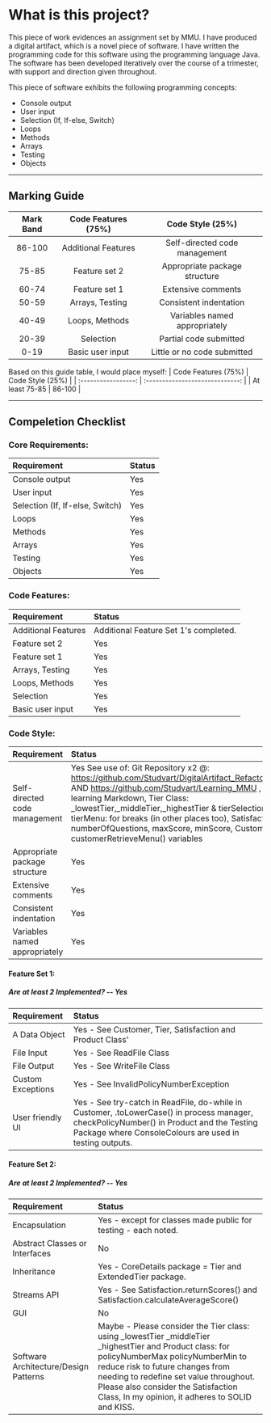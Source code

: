 # What is this project?
This piece of work evidences an assignment set by MMU.
I have produced a digital artifact, which is a novel piece of software. 
I have written the programming code for this software using the programming language Java.
The software has been developed iteratively over the course of a trimester, with support and direction given throughout.

This piece of software exhibits the following programming concepts:
- Console output
- User input
- Selection (If, If-else, Switch)
- Loops
- Methods
- Arrays
- Testing
- Objects
________________________________
## Marking Guide
| Mark Band | Code Features (75%) | Code Style (25%)                |
| :------:  | :-----------------: | :-----------------------------: |
|86-100     |Additional Features  |Self-directed code management    |
|75-85      |Feature set 2        |Appropriate package structure    |
|60-74      |Feature set 1        |Extensive comments               |
|50-59      |Arrays, Testing      |Consistent indentation           |
|40-49      |Loops, Methods       |Variables named appropriately    |
|20-39      |Selection            |Partial code submitted           |
|0-19       |Basic user input     |Little or no code submitted      |

Based on this guide table, I would place myself:
| Code Features (75%) | Code Style (25%)                |
| :-----------------: | :-----------------------------: |
| At least 75-85  | 86-100 |

_________________________________
## Compeletion Checklist

### Core Requirements:
| Requirement                          | Status                                                                                                                                   |
| :----------------------------------- | :--------------------------------------------------------------------------------------------------------------------------------------- |
| Console output                       | Yes                                                                                                                                      |
| User input                           | Yes                                                                                                                                      |
| Selection (If, If-else, Switch)      | Yes                                                                                                                                      |
| Loops                                | Yes                                                                                                                                      |
| Methods                              | Yes                                                                                                                                      |
| Arrays                               | Yes                                                                                                                                      |
| Testing                              | Yes                                                                                                                                      |
| Objects                              | Yes                                                                                                                                      |

### Code Features:
| Requirement                          | Status                                                                                                                                   |
| :----------------------------------- | :--------------------------------------------------------------------------------------------------------------------------------------- |
| Additional Features                  | Additional Feature Set 1's completed.                                                                                                    |
| Feature set 2                        | Yes                                                                                                                                      |
| Feature set 1                        | Yes                                                                                                                                      |
| Arrays, Testing                      | Yes                                                                                                                                      |
| Loops, Methods                       | Yes                                                                                                                                      |
| Selection                            | Yes                                                                                                                                      |
| Basic user input                     | Yes                                                                                                                                      |

### Code Style:

| Requirement                   | Status                                                                                                                                                                                                                                                                                                                                                                                                 |
|:------------------------------|:-------------------------------------------------------------------------------------------------------------------------------------------------------------------------------------------------------------------------------------------------------------------------------------------------------------------------------------------------------------------------------------------------------|
| Self-directed code management | Yes See use of: Git Repository x2 @: https://github.com/Studvart/DigitalArtifact_Refactored3_OOP AND https://github.com/Studvart/Learning_MMU , Includes learning Markdown, Tier Class: _lowestTier,_middleTier,_highestTier & tierSelection() tierMenu: for breaks (in other places too), Satisfaction Class: numberOfQuestions, maxScore, minScore, Customer Class: customerRetrieveMenu() variables |
| Appropriate package structure | Yes                                                                                                                                                                                                                                                                                                                                                                                                    |
| Extensive comments            | Yes                                                                                                                                                                                                                                                                                                                                                                                                    |
| Consistent indentation        | Yes                                                                                                                                                                                                                                                                                                                                                                                                    |
| Variables named appropriately | Yes                                                                                                                                                                                                                                                                                                                                                                                                    |

#### Feature Set 1:
##### Are at least 2 Implemented? -- Yes

| Requirement       | Status                                                                                                                                                                                             |
|:------------------|:---------------------------------------------------------------------------------------------------------------------------------------------------------------------------------------------------|
| A Data Object     | Yes - See Customer, Tier, Satisfaction and Product Class'                                                                                                                                          |
| File Input        | Yes - See ReadFile Class                                                                                                                                                                           |
| File Output       | Yes - See WriteFile Class                                                                                                                                                                          |
| Custom Exceptions | Yes - See InvalidPolicyNumberException                                                                                                                                                             |
| User friendly UI  | Yes - See try-catch in ReadFile, do-while in Customer, .toLowerCase() in process manager, checkPolicyNumber() in Product and the Testing Package where ConsoleColours are used in testing outputs. |

#### Feature Set 2:
##### Are at least 2 Implemented? -- Yes

| Requirement                           | Status                                                                                                                                                                                                                                                                                                              |
|:--------------------------------------|:--------------------------------------------------------------------------------------------------------------------------------------------------------------------------------------------------------------------------------------------------------------------------------------------------------------------|    
| Encapsulation                         | Yes - except for classes made public for testing - each noted.                                                                                                                                                                                                                                                      |
| Abstract Classes or Interfaces        | No                                                                                                                                                                                                                                                                                                                  |
| Inheritance                           | Yes - CoreDetails package = Tier and ExtendedTier package.                                                                                                                                                                                                                                                          |
| Streams API                           | Yes - See Satisfaction.returnScores() and Satisfaction.calculateAverageScore()                                                                                                                                                                                                                                      |
| GUI                                   | No                                                                                                                                                                                                                                                                                                                  |
| Software Architecture/Design Patterns | Maybe - Please consider the Tier class: using _lowestTier _middleTier _highestTier and Product class: for policyNumberMax policyNumberMin to reduce risk to future changes from needing to redefine set value throughout. Please also consider the Satisfaction Class, In my opinion, it adheres to SOLID and KISS. |

